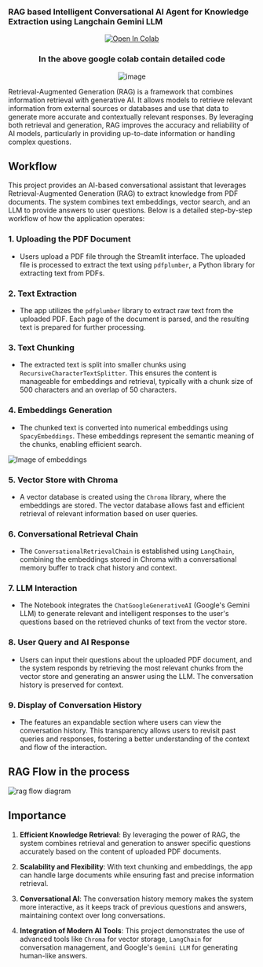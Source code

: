### RAG based Intelligent Conversational AI Agent for Knowledge Extraction using Langchain Gemini LLM


<div align ="center">

[![Open In Colab](https://colab.research.google.com/assets/colab-badge.svg)](https://colab.research.google.com/drive/1rUJ_wBEYFZsFijDzjOjI8QD9IBeLfB2s?usp=sharing)

</div>
<div align ="center">

### In the above google colab contain detailed code 
</div>


<div align ="center">

   
![image](https://miro.medium.com/v2/resize:fit:1400/format:webp/1*SuS0D_-uSf5RnLuUlqgytw.png)

</div>



Retrieval-Augmented Generation (RAG) is a framework that combines information retrieval with generative AI. It allows models to retrieve relevant information from external sources or databases and use that data to generate more accurate and contextually relevant responses. By leveraging both retrieval and generation, RAG improves the accuracy and reliability of AI models, particularly in providing up-to-date information or handling complex questions.

## **Workflow**

This project provides an AI-based conversational assistant that leverages Retrieval-Augmented Generation (RAG) to extract knowledge from PDF documents. The system combines text embeddings, vector search, and an LLM to provide answers to user questions. Below is a detailed step-by-step workflow of how the application operates:

### 1. **Uploading the PDF Document**
   - Users upload a PDF file through the Streamlit interface. The uploaded file is processed to extract the text using `pdfplumber`, a Python library for extracting text from PDFs.
   
### 2. **Text Extraction**
   - The app utilizes the `pdfplumber` library to extract raw text from the uploaded PDF. Each page of the document is parsed, and the resulting text is prepared for further processing.

### 3. **Text Chunking**
   - The extracted text is split into smaller chunks using `RecursiveCharacterTextSplitter`. This ensures the content is manageable for embeddings and retrieval, typically with a chunk size of 500 characters and an overlap of 50 characters.

### 4. **Embeddings Generation**
   - The chunked text is converted into numerical embeddings using `SpacyEmbeddings`. These embeddings represent the semantic meaning of the chunks, enabling efficient search.
     
![Image of embeddings](https://github.com/Pavansomisetty21/RAG-based-Intelligent-Conversational-AI-Agent-for-Knowledge-Extraction-Using-LangChain-Gemini-LLM/blob/main/Images/embedding.jpg)

### 5. **Vector Store with Chroma**
   - A vector database is created using the `Chroma` library, where the embeddings are stored. The vector database allows fast and efficient retrieval of relevant information based on user queries.

### 6. **Conversational Retrieval Chain**
   - The `ConversationalRetrievalChain` is established using `LangChain`, combining the embeddings stored in Chroma with a conversational memory buffer to track chat history and context.

### 7. **LLM Interaction**
   - The Notebook integrates the `ChatGoogleGenerativeAI` (Google's Gemini LLM) to generate relevant and intelligent responses to the user's questions based on the retrieved chunks of text from the vector store.

### 8. **User Query and AI Response**
   - Users can input their questions about the uploaded PDF document, and the system responds by retrieving the most relevant chunks from the vector store and generating an answer using the LLM. The conversation history is preserved for context.

### 9. **Display of Conversation History**
   - The features an expandable section where users can view the conversation history. This transparency allows users to revisit past queries and responses, fostering a better understanding of the context and flow of the interaction.


## RAG Flow in the process 
![rag flow diagram](https://github.com/Pavansomisetty21/RAG-based-Intelligent-Conversational-AI-Agent-for-Knowledge-Extraction-Using-LangChain-Gemini-LLM/blob/main/Images/RAG.jpg)

## **Importance**

1. **Efficient Knowledge Retrieval**: By leveraging the power of RAG, the system combines retrieval and generation to answer specific questions accurately based on the content of uploaded PDF documents.

2. **Scalability and Flexibility**: With text chunking and embeddings, the app can handle large documents while ensuring fast and precise information retrieval.

3. **Conversational AI**: The conversation history memory makes the system more interactive, as it keeps track of previous questions and answers, maintaining context over long conversations.

4. **Integration of Modern AI Tools**: This project demonstrates the use of advanced tools like `Chroma` for vector storage, `LangChain` for conversation management, and Google's `Gemini LLM` for generating human-like answers.

